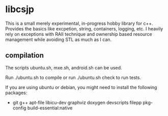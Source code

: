 # libcsjp
This is a small merely experimental, in-progress hobby library for c++.
Provides the basics like excpetion, string, containers, logging, etc.
I heavily rely on exceptions with RAII technique and ownership based resource management while avoiding STL as much as I can.

## compilation

The scripts ubuntu.sh, mxe.sh, android.sh can be used.

Run ./ubuntu.sh to compile or 
run ./ubuntu.sh check to run tests.

If you are using ubuntu or debian, you might need to install the following packages:

 - git g++ apt-file libicu-dev graphviz doxygen devscripts filepp pkg-config build-essential:native

